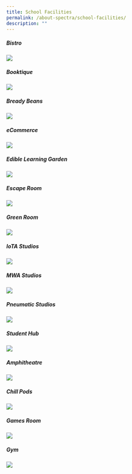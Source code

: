 ```yaml
---
title: School Facilities
permalink: /about-spectra/school-facilities/
description: ""
---
```

##### **Bistro**
![](/images/Bistro.jpg)

##### **Booktique**  
![](/images/Booktique.jpg)

##### **Bready Beans**  
![](/images/bready%20beans%20new.jpg)

##### **eCommerce**  
![](/images/eCommerce.jpg)

##### **Edible Learning Garden**  
![](/images/edible%20garden%202023.png)

##### **Escape Room**  
![](/images/EscapeRoom.jpg)

##### **Green Room**  
![](/images/GreenRoom.jpg)

##### **IoTA Studios**  
![](/images/IoTA.jpg)

##### **MWA Studios**  
![](/images/MWAStudios.jpg)

##### **Pneumatic Studios**  
![](/images/PneumaticStudio.jpg)

##### **Student Hub**  
![](/images/StudentHub.jpg)

##### **Amphitheatre**  
![](/images/amphitheatre%202023.jpg)

##### **Chill Pods**  
![](/images/ChillPods.jpg)

##### **Games Room**  
![](/images/GamesRoom.jpg)

##### **Gym**  
![](/images/Gym.jpg)